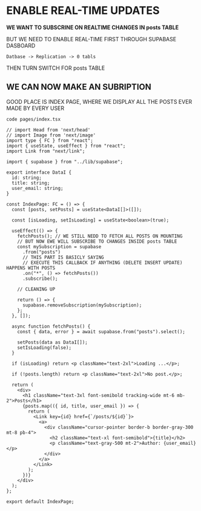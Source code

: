 # ENABLE REAL-TIME UPDATES

**WE WANT TO SUBSCRINE ON REALTIME CHANGES IN posts TABLE**

BUT WE NEED TO ENABLE REAL-TIME FIRST THROUGH SUPABASE DASBOARD

`Datbase -> Replication -> 0 tabls`

THEN TURN SWITCH FOR posts TABLE

## WE CAN NOW MAKE AN SUBRIPTION

GOOD PLACE IS INDEX PAGE, WHERE WE DISPLAY ALL THE POSTS EVER MADE BY EVERY USER

```
code pages/index.tsx
```

```tsx
// import Head from 'next/head'
// import Image from 'next/image'
import type { FC } from "react";
import { useState, useEffect } from "react";
import Link from "next/link";

import { supabase } from "../lib/supabase";

export interface DataI {
  id: string;
  title: string;
  user_email: string;
}

const IndexPage: FC = () => {
  const [posts, setPosts] = useState<DataI[]>([]);

  const [isLoading, setIsLoading] = useState<boolean>(true);

  useEffect(() => {
    fetchPosts(); // WE STILL NEDD TO FETCH ALL POSTS ON MOUNTING
    // BUT NOW EWE WILL SUBSCRIBE TO CHANGES INSIDE posts TABLE
    const mySubscription = supabase
      .from("posts")
      // THIS PART IS BASICLY SAYING
      // EXECUTE THIS CALLBACK IF ANYTHING (DELETE INSERT UPDATE) HAPPENS WITH POSTS
      .on("*", () => fetchPosts())
      .subscribe();

    // CLEANING UP

    return () => {
      supabase.removeSubscription(mySubscription);
    };
  }, []);

  async function fetchPosts() {
    const { data, error } = await supabase.from("posts").select();

    setPosts(data as DataI[]);
    setIsLoading(false);
  }

  if (isLoading) return <p className="text-2xl">Loading ...</p>;

  if (!posts.length) return <p className="text-2xl">No post.</p>;

  return (
    <div>
      <h1 className="text-3xl font-semibold tracking-wide mt-6 mb-2">Posts</h1>
      {posts.map(({ id, title, user_email }) => {
        return (
          <Link key={id} href={`/posts/${id}`}>
            <a>
              <div className="cursor-pointer border-b border-gray-300 mt-8 pb-4">
                <h2 className="text-xl font-semibold">{title}</h2>
                <p className="text-gray-500 mt-2">Author: {user_email}</p>
              </div>
            </a>
          </Link>
        );
      })}
    </div>
  );
};

export default IndexPage;
```
